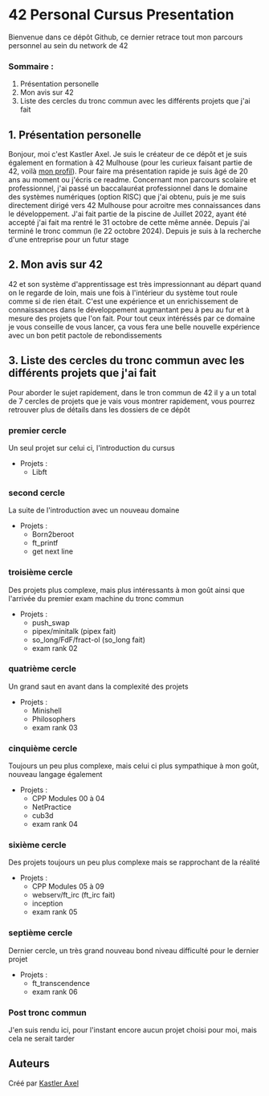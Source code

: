 # 42 Personal Cursus Presentation

Bienvenue dans ce dépôt Github, ce dernier retrace tout mon parcours personnel au sein du network de 42


### Sommaire :
1. Présentation personelle
2. Mon avis sur 42
3. Liste des cercles du tronc commun avec les différents projets que j'ai fait

## 1. Présentation personelle 

Bonjour, moi c'est Kastler Axel. Je suis le créateur de ce dépôt et je suis également en formation à 42 Mulhouse (pour les curieux faisant partie de 42, voilà [mon profil](https://profile.intra.42.fr/users/akastler)). Pour faire ma présentation rapide je suis âgé de 20 ans au moment ou j'écris ce readme. Concernant mon parcours scolaire et professionnel, j'ai passé un baccalauréat professionnel dans le domaine des systèmes numériques (option RISC) que j'ai obtenu, puis je me suis directement dirigé vers 42 Mulhouse pour acroitre mes connaissances dans le développement. J'ai fait partie de la piscine de Juillet 2022, ayant été accepté j'ai fait ma rentré le 31 octobre de cette même année. Depuis j'ai terminé le tronc commun (le 22 octobre 2024). Depuis je suis à la recherche d'une entreprise pour un futur stage

## 2. Mon avis sur 42

42 et son système d'apprentissage est très impressionnant au départ quand on le regarde de loin, mais une fois à l'intérieur du système tout roule comme si de rien était. C'est une expérience et un enrichissement de connaissances dans le développement augmantant peu à peu au fur et à mesure des projets que l'on fait. Pour tout ceux intéréssés par ce domaine je vous conseille de vous lancer, ça vous fera une belle nouvelle expérience avec un bon petit pactole de rebondissements

## 3. Liste des cercles du tronc commun avec les différents projets que j'ai fait

Pour aborder le sujet rapidement, dans le tron commun de 42 il y a un total de 7 cercles de projets que je vais vous montrer rapidement, vous pourrez retrouver plus de détails dans les dossiers de ce dépôt

### premier cercle
Un seul projet sur celui ci, l'introduction du cursus
- Projets :
   - Libft

### second cercle
La suite de l'introduction avec un nouveau domaine
- Projets : 
   - Born2beroot
   - ft_printf
   - get next line

### troisième cercle
Des projets plus complexe, mais plus intéressants à mon goût ainsi que l'arrivée du premier exam machine du tronc commun
- Projets : 
   - push_swap
   - pipex/minitalk (pipex fait)
   - so_long/FdF/fract-ol (so_long fait)
   - exam rank 02

### quatrième cercle
Un grand saut en avant dans la complexité des projets
- Projets : 
   - Minishell
   - Philosophers
   - exam rank 03

### cinquième cercle
Toujours un peu plus complexe, mais celui ci plus sympathique à mon goût, nouveau langage également
- Projets : 
   - CPP Modules 00 à 04
   - NetPractice
   - cub3d
   - exam rank 04

### sixième cercle
Des projets toujours un peu plus complexe mais se rapprochant de la réalité
- Projets : 
   - CPP Modules 05 à 09
   - webserv/ft_irc (ft_irc fait)
   - inception
   - exam rank 05

### septième cercle
Dernier cercle, un très grand nouveau bond niveau difficulté pour le dernier projet
- Projets : 
   - ft_transcendence
   - exam rank 06

### Post tronc commun
J'en suis rendu ici, pour l'instant encore aucun projet choisi pour moi, mais cela ne serait tarder

## Auteurs

Créé par [Kastler Axel](https://github.com/ChromaXard)
